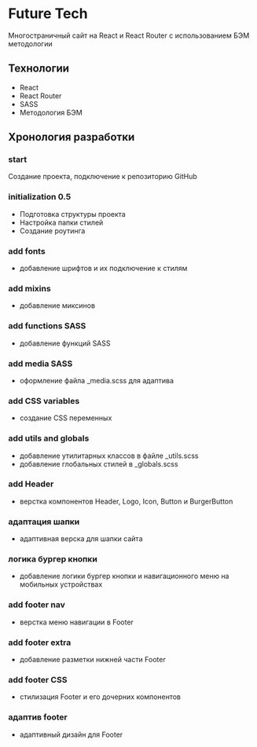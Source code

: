 # Future Tech

Многостраничный сайт на React и React Router c использованием БЭМ методологии

## Технологии

- React
- React Router
- SASS
- Методология БЭМ

## Хронология разработки

### start

Создание проекта, подключение к репозиторию GitHub

### initialization 0.5

- Подготовка структуры проекта
- Настройка папки стилей
- Создание роутинга

### add fonts

- добавление шрифтов и их подключение к стилям

### add mixins

- добавление миксинов

### add functions SASS

- добавление функций SASS

### add media SASS

- оформление файла _media.scss для адаптива

### add CSS variables

- создание CSS переменных

### add utils and globals

- добавление утилитарных классов в файле _utils.scss
- добавление глобальных стилей в _globals.scss

### add Header

- верстка компонентов Header, Logo, Icon, Button и BurgerButton

### адаптация шапки

- адаптивная верска для шапки сайта

### логика бургер кнопки

- добавление логики бургер кнопки и навигационного меню на мобильных устройствах

### add footer nav

- верстка меню навигации в Footer

### add footer extra

- добавление разметки нижней части Footer

### add footer CSS

- стилизация Footer и его дочерних компонентов

### адаптив footer

- адаптивный дизайн для Footer